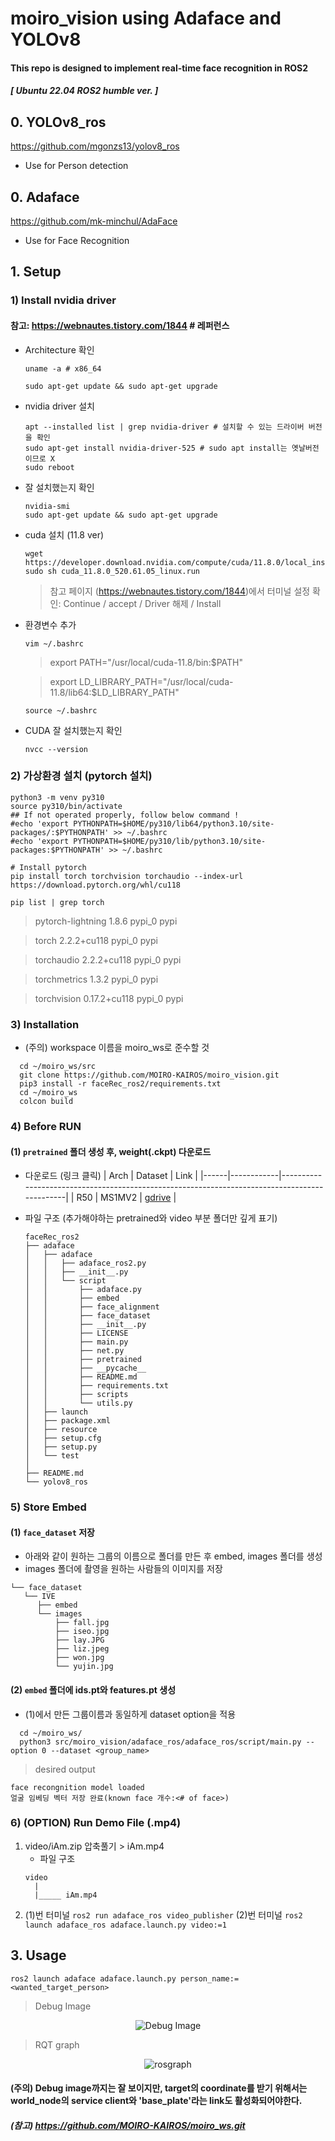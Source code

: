 # moiro_vision using Adaface and YOLOv8
#### This repo is designed to implement real-time face recognition in ROS2
##### [ Ubuntu 22.04 ROS2 humble ver. ]
## 0. YOLOv8_ros
https://github.com/mgonzs13/yolov8_ros
- Use for Person detection
  
## 0. Adaface
https://github.com/mk-minchul/AdaFace
- Use for Face Recognition

## 1. Setup
### 1) Install nvidia driver
#### 참고: https://webnautes.tistory.com/1844 # 레퍼런스

-  Architecture 확인
    ```
    uname -a # x86_64

    sudo apt-get update && sudo apt-get upgrade
    ```
- nvidia driver 설치

    ```
    apt --installed list | grep nvidia-driver # 설치할 수 있는 드라이버 버전을 확인
    sudo apt-get install nvidia-driver-525 # sudo apt install는 옛날버전이므로 X
    sudo reboot
    ```
- 잘 설치했는지 확인
    ```
    nvidia-smi
    sudo apt-get update && sudo apt-get upgrade
    ```
- cuda 설치 (11.8 ver)
    ```
    wget https://developer.download.nvidia.com/compute/cuda/11.8.0/local_installers/cuda_11.8.0_520.61.05_linux.run
    sudo sh cuda_11.8.0_520.61.05_linux.run
    ```
    > 참고 페이지 (https://webnautes.tistory.com/1844)에서 터미널 설정 확인: Continue / accept / Driver 해제 / Install

- 환경변수 추가
    ```
    vim ~/.bashrc
    ```
    > export PATH="/usr/local/cuda-11.8/bin:$PATH"
    
    > export LD_LIBRARY_PATH="/usr/local/cuda-11.8/lib64:$LD_LIBRARY_PATH"

    ```
    source ~/.bashrc
    ```
- CUDA 잘 설치했는지 확인
    ```
    nvcc --version
    ```

### 2) 가상환경 설치 (pytorch 설치)
```
python3 -m venv py310
source py310/bin/activate
## If not operated properly, follow below command !
#echo 'export PYTHONPATH=$HOME/py310/lib64/python3.10/site-packages/:$PYTHONPATH' >> ~/.bashrc
#echo 'export PYTHONPATH=$HOME/py310/lib/python3.10/site-packages:$PYTHONPATH' >> ~/.bashrc
```
```
# Install pytorch
pip install torch torchvision torchaudio --index-url https://download.pytorch.org/whl/cu118
```
```
pip list | grep torch
```
> pytorch-lightning         1.8.6                    pypi_0    pypi

> torch                     2.2.2+cu118              pypi_0    pypi

> torchaudio                2.2.2+cu118              pypi_0    pypi

> torchmetrics              1.3.2                    pypi_0    pypi

> torchvision               0.17.2+cu118             pypi_0    pypi


### 3) Installation
- (주의) workspace 이름을 moiro_ws로 준수할 것
```
  cd ~/moiro_ws/src
  git clone https://github.com/MOIRO-KAIROS/moiro_vision.git
  pip3 install -r faceRec_ros2/requirements.txt
  cd ~/moiro_ws
  colcon build
```

### 4) Before RUN
#### (1)  ```pretrained``` 폴더 생성 후, weight(.ckpt) 다운로드
- 다운로드 (링크 클릭)
    | Arch | Dataset    | Link                                                                                         |
    |------|------------|----------------------------------------------------------------------------------------------|
    | R50  | MS1MV2     | [gdrive](https://drive.google.com/file/d/1eUaSHG4pGlIZK7hBkqjyp2fc2epKoBvI/view?usp=sharing) |

- 파일 구조 (추가해야하는 pretrained와 video 부분 폴더만 깊게 표기)
    ```
    faceRec_ros2
    ├── adaface
    │   ├── adaface
    │   │   ├── adaface_ros2.py
    │   │   ├── __init__.py
    │   │   └── script
    │   │       ├── adaface.py
    │   │       ├── embed
    │   │       ├── face_alignment
    │   │       ├── face_dataset
    │   │       ├── __init__.py
    │   │       ├── LICENSE
    │   │       ├── main.py
    │   │       ├── net.py
    │   │       ├── pretrained
    │   │       ├── __pycache__
    │   │       ├── README.md
    │   │       ├── requirements.txt
    │   │       ├── scripts
    │   │       └── utils.py
    │   ├── launch
    │   ├── package.xml
    │   ├── resource
    │   ├── setup.cfg
    │   ├── setup.py
    │   └── test   
    │    
    ├── README.md
    └── yolov8_ros

    ```
### 5) Store Embed
#### (1) ```face_dataset``` 저장

- 아래와 같이 원하는 그룹의 이름으로 폴더를 만든 후 embed, images 폴더를 생성
- images 폴더에 촬영을 원하는 사람들의 이미지를 저장

```
└── face_dataset
   └── IVE
      ├── embed
      └── images
          ├── fall.jpg
          ├── iseo.jpg
          ├── lay.JPG
          ├── liz.jpeg
          ├── won.jpg
          └── yujin.jpg

```
#### (2) ```embed``` 폴더에 ids.pt와 features.pt 생성 
- (1)에서 만든 그룹이름과 동일하게 dataset option을 적용
```
  cd ~/moiro_ws/
  python3 src/moiro_vision/adaface_ros/adaface_ros/script/main.py --option 0 --dataset <group_name>
```
> desired output
```
face recongnition model loaded
얼굴 임베딩 벡터 저장 완료(known face 개수:<# of face>)
```

### 6) (OPTION) Run Demo File (.mp4)

1. video/iAm.zip 압축풀기 > iAm.mp4
    - 파일 구조
    ```
    video
      |
      |_____ iAm.mp4
    ```
2. (1)번 터미널
```ros2 run adaface_ros video_publisher```
(2)번 터미널
```ros2 launch adaface_ros adaface.launch.py video:=1```

## 3. Usage
```
ros2 launch adaface adaface.launch.py person_name:=<wanted_target_person>
```
> Debug Image

<p align="center">
  <img src="https://github.com/MOIRO-KAIROS/faceRec_ros2/assets/114575723/d955b345-c5c8-4efe-b6c2-4ccd349e8470" alt="Debug Image">
</p>

> RQT graph

<p align="center">
  <img src="https://github.com/MOIRO-KAIROS/moiro_vision/assets/114575723/9615cddf-a171-46ab-9847-08cf1c5c7ef2" alt="rosgraph">
</p>


#### (주의) Debug image까지는 잘 보이지만, target의 coordinate를 받기 위해서는 world_node의 service client와 'base_plate'라는 link도 활성화되어야한다.
##### (참고) https://github.com/MOIRO-KAIROS/moiro_ws.git
